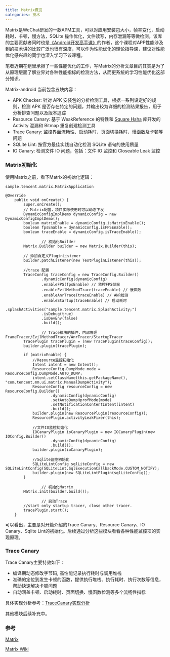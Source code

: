 ```yaml
---
title: Matrix概览
categories: 技术
---
```


Matrix是WeChat研发的一款APM工具，可以对应用安装包大小，帧率变化，启动耗时，卡顿，慢方法，SQLite 操作优化，文件读写，内存泄漏等等做检测。该库的主要贡献者同时也是[《Android开发高手课》](https://time.geekbang.org/column/intro/100021101)的作者，这个课程对APP性能涉及到的技术讲的比较广泛也很有深度，可以作为性能优化的理论指导课，建议对性能优化感兴趣的同学也深入学习下该课程。

<!--more-->

笔者近期在组里承担了一些性能优化的工作，写Matrix的分析文章目的其实是为了从原理层面了解业界对各种性能指标的检测方法，从而更系统的学习性能优化这部分知识。

Matrix-android 当前包含五块内容：

- APK Checker: 针对 APK 安装包的分析检测工具，根据一系列设定好的规则，检测 APK 是否存在特定的问题，并输出较为详细的检测结果报告，用于分析排查问题以及版本追踪
- Resource Canary: 基于 WeakReference 的特性和 [Square Haha](https://github.com/square/haha) 库开发的 Activity 泄漏和 Bitmap 重复创建检测工具
- Trace Canary: 监控界面流畅性、启动耗时、页面切换耗时、慢函数及卡顿等问题
- SQLite Lint: 按官方最佳实践自动化检测 SQLite 语句的使用质量
- IO Canary: 检测文件 IO 问题，包括：文件 IO 监控和 Closeable Leak 监控



### Matrix初始化

使用Matrix之前，看下Matrix的初始化逻辑：

```
sample.tencent.matrix.MatrixApplication

@Override
    public void onCreate() {
        super.onCreate();
        // Matrix配置，项目实际使用时可以动态下发
        DynamicConfigImplDemo dynamicConfig = new DynamicConfigImplDemo();
        boolean matrixEnable = dynamicConfig.isMatrixEnable();
        boolean fpsEnable = dynamicConfig.isFPSEnable();
        boolean traceEnable = dynamicConfig.isTraceEnable();

				// 初始化Builder
        Matrix.Builder builder = new Matrix.Builder(this);
        
        // 添加自定义PluginListener
        builder.patchListener(new TestPluginListener(this));

        //trace 配置
        TraceConfig traceConfig = new TraceConfig.Builder()
                .dynamicConfig(dynamicConfig)
                .enableFPS(fpsEnable) // 监控FPS帧率
                .enableEvilMethodTrace(traceEnable) // 慢函数
                .enableAnrTrace(traceEnable) // ANR检测
                .enableStartup(traceEnable) // 启动耗时
                .splashActivities("sample.tencent.matrix.SplashActivity;")
                .isDebug(true)
                .isDevEnv(false)
                .build();

				// Trace模块的插件，内部管理FrameTracer/EvilMethodTracer/AnrTracer/StartupTracer
        TracePlugin tracePlugin = (new TracePlugin(traceConfig));
        builder.plugin(tracePlugin);

        if (matrixEnable) {
            //Resource监控初始化
            Intent intent = new Intent();
            ResourceConfig.DumpMode mode = ResourceConfig.DumpMode.AUTO_DUMP;
            intent.setClassName(this.getPackageName(), "com.tencent.mm.ui.matrix.ManualDumpActivity");
            ResourceConfig resourceConfig = new ResourceConfig.Builder()
                    .dynamicConfig(dynamicConfig)
                    .setAutoDumpHprofMode(mode)
                    .setNotificationContentIntent(intent)
                    .build();
            builder.plugin(new ResourcePlugin(resourceConfig));
            ResourcePlugin.activityLeakFixer(this);

            //文件IO监控初始化
            IOCanaryPlugin ioCanaryPlugin = new IOCanaryPlugin(new IOConfig.Builder()
                    .dynamicConfig(dynamicConfig)
                    .build());
            builder.plugin(ioCanaryPlugin);

            //Sqlite监控初始化
            SQLiteLintConfig sqlLiteConfig = new SQLiteLintConfig(SQLiteLint.SqlExecutionCallbackMode.CUSTOM_NOTIFY);
            builder.plugin(new SQLiteLintPlugin(sqlLiteConfig));
        }

				// 初始化Matrix
        Matrix.init(builder.build());

				// 启动Trace
        //start only startup tracer, close other tracer.
        tracePlugin.start();
    }
```

可以看出，主要是对开篇介绍的Trace Canary、Resource Canary、IO Canary、Sqlite Lint的初始化。后续通过分析这些模块看看各种性能监控项的实现原理。



### Trace Canary

Trace Canary主要特效如下：

- 编译期动态修改字节码, 高性能记录执行耗时与调用堆栈
- 准确的定位到发生卡顿的函数，提供执行堆栈、执行耗时、执行次数等信息，帮助快速解决卡顿问题
- 自动涵盖卡顿、启动耗时、页面切换、慢函数检测等多个流畅性指标



具体实现分析参考：[TraceCanary实现分析](https://hningoba.github.io/2020/04/28/Matrix-TraceCanary实现分析/)



其他模块后续补充中。



### 参考

[Matrix](https://github.com/Tencent/matrix)

[Matrix Wiki](https://github.com/Tencent/matrix/wiki/Matrix-Android-TraceCanary)
